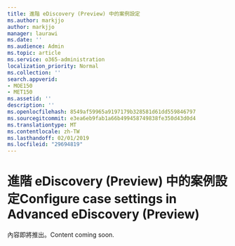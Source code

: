 ```yaml
---
title: 進階 eDiscovery (Preview) 中的案例設定
ms.author: markjjo
author: markjjo
manager: laurawi
ms.date: ''
ms.audience: Admin
ms.topic: article
ms.service: o365-administration
localization_priority: Normal
ms.collection: ''
search.appverid:
- MOE150
- MET150
ms.assetid: ''
description: ''
ms.openlocfilehash: 8549af59965a9197179b328581d61dd559846797
ms.sourcegitcommit: e3ea6eb9fab1a66b499458749838fe350d43d0d4
ms.translationtype: MT
ms.contentlocale: zh-TW
ms.lasthandoff: 02/01/2019
ms.locfileid: "29694819"
---
```

# <a name="configure-case-settings-in-advanced-ediscovery-preview"></a><span data-ttu-id="a53e5-102">進階 eDiscovery (Preview) 中的案例設定</span><span class="sxs-lookup"><span data-stu-id="a53e5-102">Configure case settings in Advanced eDiscovery (Preview)</span></span>

<span data-ttu-id="a53e5-103">內容即將推出。</span><span class="sxs-lookup"><span data-stu-id="a53e5-103">Content coming soon.</span></span>
